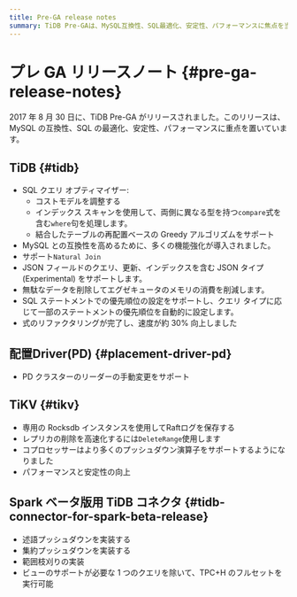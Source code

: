 ```yaml
---
title: Pre-GA release notes
summary: TiDB Pre-GAは、MySQL互換性、SQL最適化、安定性、パフォーマンスに焦点を当てたリリースです。SQLクエリオプティマイザーの調整、MySQLとの互換性向上、JSONフィールドのサポートなどが含まれます。また、PDクラスターのリーダーの手動変更をサポートし、TiKVではRocksdbインスタンスの使用やレプリカの削除の高速化が行われました。さらに、Sparkベータ版用TiDBコネクタでは、述語プッシュダウンや集約プッシュダウンの実装が行われ、TPC+Hのフルセットを実行可能となりました。
---
```


# プレ GA リリースノート {#pre-ga-release-notes}

2017 年 8 月 30 日に、TiDB Pre-GA がリリースされました。このリリースは、MySQL の互換性、SQL の最適化、安定性、パフォーマンスに重点を置いています。

## TiDB {#tidb}

-   SQL クエリ オプティマイザー:
    -   コストモデルを調整する
    -   インデックス スキャンを使用して、両側に異なる型を持つ`compare`式を含む`where`句を処理します。
    -   結合したテーブルの再配置ベースの Greedy アルゴリズムをサポート
-   MySQL との互換性を高めるために、多くの機能強化が導入されました。
-   サポート`Natural Join`
-   JSON フィールドのクエリ、更新、インデックスを含む JSON タイプ (Experimental) をサポートします。
-   無駄なデータを削除してエグゼキュータのメモリの消費を削減します。
-   SQL ステートメントでの優先順位の設定をサポートし、クエリ タイプに応じて一部のステートメントの優先順位を自動的に設定します。
-   式のリファクタリングが完了し、速度が約 30% 向上しました

## 配置Driver(PD) {#placement-driver-pd}

-   PD クラスターのリーダーの手動変更をサポート

## TiKV {#tikv}

-   専用の Rocksdb インスタンスを使用してRaftログを保存する
-   レプリカの削除を高速化するには`DeleteRange`使用します
-   コプロセッサーはより多くのプッシュダウン演算子をサポートするようになりました
-   パフォーマンスと安定性の向上

## Spark ベータ版用 TiDB コネクタ {#tidb-connector-for-spark-beta-release}

-   述語プッシュダウンを実装する
-   集約プッシュダウンを実装する
-   範囲枝刈りの実装
-   ビューのサポートが必要な 1 つのクエリを除いて、TPC+H のフルセットを実行可能
